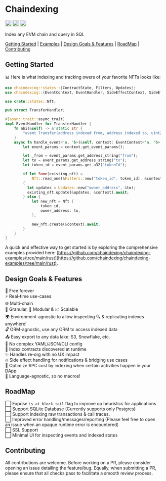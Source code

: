 # Chaindexing

[<img alt="github" src="https://img.shields.io/badge/Github-jurshsmith%2Fchaindexing-blue?logo=github" height="20">](https://github.com/jurshsmith/chaindexing-rs)
[<img alt="crates.io" src="https://img.shields.io/crates/v/chaindexing.svg?style=for-the-badge&color=fc8d62&logo=rust" height="20">](https://crates.io/crates/chaindexing)
[<img alt="diesel-streamer build" src="https://img.shields.io/github/actions/workflow/status/jurshsmith/chaindexing-rs/ci.yml?branch=main&style=for-the-badge" height="20">](https://github.com/jurshsmith/chaindexing-rs/actions?query=branch%3Amain)

Index any EVM chain and query in SQL

[Getting Started](#getting-started) | [Examples](https://github.com/chaindexing/chaindexing-examples/tree/main/rust) | [Design Goals & Features](#design-goals--features) | [RoadMap](#roadmap) | [Contributing](#contributing)

## Getting Started

📊 Here is what indexing and tracking owers of your favorite NFTs looks like:

```rust
use chaindexing::states::{ContractState, Filters, Updates};
use chaindexing::{EventContext, EventHandler, SideEffectContext, SideEffectHandler};

use crate::states::Nft;

pub struct TransferHandler;

#[async_trait::async_trait]
impl EventHandler for TransferHandler {
    fn abi(&self) -> &'static str {
        "event Transfer(address indexed from, address indexed to, uint256 indexed tokenId)"
    }
    async fn handle_event<'a, 'b>(&self, context: EventContext<'a, 'b>) {
        let event_params = context.get_event_params();

        let _from = event_params.get_address_string("from");
        let to = event_params.get_address_string("to");
        let token_id = event_params.get_u32("tokenId");

        if let Some(existing_nft) =
            Nft::read_one(&Filters::new("token_id", token_id), &context).await
        {
          let updates = Updates::new("owner_address", &to);
          existing_nft.update(&updates, &context).await;
        } else {
            let new_nft = Nft {
                token_id,
                owner_address: to,
            };

            new_nft.create(&context).await;
        }
    }
}
```

A quick and effective way to get started is by exploring the comprehensive examples provided here: [https://github.com/chaindexing/chaindexing-examples/tree/main/rust](https://github.com/chaindexing/chaindexing-examples/tree/main/rust).

## Design Goals & Features

💸&nbsp;Free forever<br/>
⚡&nbsp;Real-time use-cases<br/>
🌐&nbsp;Multi-chain<br/>
🧂&nbsp;Granular, 🧩 Modular & 📈 Scalable<br/>
🌍&nbsp;Environment-agnostic to allow inspecting 🔍 & replicating indexes anywhere!<br/>
🔓&nbsp;ORM-agnostic, use any ORM to access indexed data<br/>
📤&nbsp;Easy export to any data lake: S3, Snowflake, etc.<br/>
🚫&nbsp;No complex YAML/JSON/CLI config<br/>
💪&nbsp;Index contracts discovered at runtime<br/>
✨&nbsp;Handles re-org with no UX impact<br/>
🔥&nbsp;Side effect handling for notifications & bridging use cases<br/>
💸&nbsp;Optimize RPC cost by indexing when certain activities happen in your DApp<br/>
💎&nbsp;Language-agnostic, so no macros!<br/>

## RoadMap

⬜&nbsp;Expose `is_at_block_tail` flag to improve op heuristics for applications<br/>
⬜&nbsp;Support SQLite Database (Currently supports only Postgres)<br/>
⬜&nbsp;Support indexing raw transactions & call traces.<br/>
⬜&nbsp;Improved error handling/messages/reporting (Please feel free to open an issue when an opaque runtime error is encountered)<br/>
⬜&nbsp;SSL Support<br/>
⬜&nbsp;Minimal UI for inspecting events and indexed states<br/>

## Contributing

All contributions are welcome. Before working on a PR, please consider opening an issue detailing the feature/bug. Equally, when submitting a PR, please ensure that all checks pass to facilitate a smooth review process.
